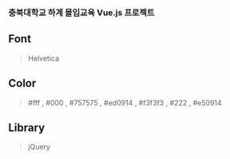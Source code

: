 ### 충북대학교 하계 몰입교육 Vue.js 프로젝트

## Font

> Helvetica

## Color

> #fff , #000 , #757575 , #ed0914 , #f3f3f3 , #222 , #e50914

## Library

> jQuery
